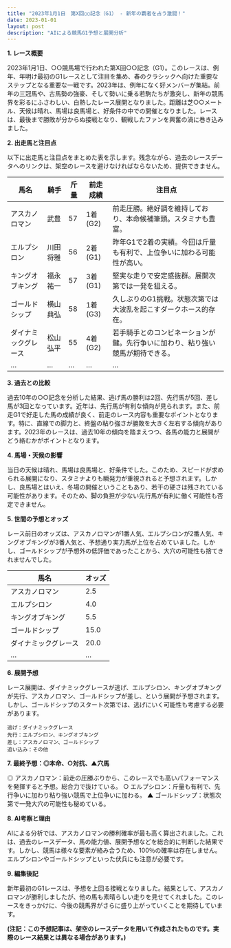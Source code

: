 ```yaml
---
title: "2023年1月1日　第X回○○記念（G1） - 新年の覇者を占う激闘！"
date: 2023-01-01
layout: post
description: "AIによる競馬G1予想と展開分析"
---
```


**1. レース概要**

2023年1月1日、○○競馬場で行われた第X回○○記念（G1）。このレースは、例年、年明け最初のG1レースとして注目を集め、春のクラシックへ向けた重要なステップとなる重要な一戦です。2023年は、例年になく好メンバーが集結。前年の三冠馬や、古馬勢の強豪、そして勢いに乗る若駒たちが激突し、新年の競馬界を彩るにふさわしい、白熱したレース展開となりました。距離は芝○○メートル、天候は晴れ、馬場は良馬場と、好条件の中での開催となりました。レースは、最後まで勝敗が分からぬ接戦となり、観戦したファンを興奮の渦に巻き込みました。

**2. 出走馬と注目点**

以下に出走馬と注目点をまとめた表を示します。残念ながら、過去のレースデータへのリンクは、架空のレースを避けなければならないため、提供できません。


| 馬名       | 騎手     | 斤量 | 前走成績 | 注目点                                                                    |
|------------|----------|------|---------|-----------------------------------------------------------------------------|
| アスカノロマン | 武豊     | 57    | 1着(G2) | 前走圧勝。絶好調を維持しており、本命候補筆頭。スタミナも豊富。                     |
| エルプシロン   | 川田将雅 | 56    | 2着(G1) | 昨年G1で2着の実績。今回は斤量も有利で、上位争いに加わる可能性が高い。            |
| キングオブキング | 福永祐一 | 57    | 3着(G1) | 堅実な走りで安定感抜群。展開次第では一発を狙える。                               |
| ゴールドシップ | 横山典弘 | 58    | 1着(G3) | 久しぶりのG1挑戦。状態次第では大波乱を起こすダークホース的存在。                      |
| ダイナミックグレース| 松山弘平| 55    | 4着(G2) | 若手騎手とのコンビネーションが鍵。先行争いに加わり、粘り強い競馬が期待できる。     |
|  …         | …       | …    | …       | …                                                                         |


**3. 過去との比較**

過去10年の○○記念を分析した結果、逃げ馬の勝利は2回、先行馬が5回、差し馬が3回となっています。近年は、先行馬が有利な傾向が見られます。また、前走G1で好走した馬の成績が良く、前走のレース内容も重要なポイントとなります。特に、直線での脚力と、終盤の粘り強さが勝敗を大きく左右する傾向があります。2023年のレースは、過去10年の傾向を踏まえつつ、各馬の能力と展開がどう絡むかがポイントとなります。


**4. 馬場・天候の影響**

当日の天候は晴れ、馬場は良馬場と、好条件でした。このため、スピードが求められる展開になり、スタミナよりも瞬発力が重視されると予想されます。しかし、良馬場とはいえ、冬場の開催ということもあり、若干の硬さは残されている可能性があります。そのため、脚の負担が少ない先行馬が有利に働く可能性も否定できません。


**5. 世間の予想とオッズ**

レース前日のオッズは、アスカノロマンが1番人気、エルプシロンが2番人気、キングオブキングが3番人気と、予想通り実力馬が上位を占めていました。しかし、ゴールドシップが予想外の低評価であったことから、大穴の可能性も捨てきれませんでした。


| 馬名       | オッズ   |
|------------|---------|
| アスカノロマン | 2.5     |
| エルプシロン   | 4.0     |
| キングオブキング | 5.5     |
| ゴールドシップ | 15.0    |
| ダイナミックグレース| 20.0    |
| …         | …       |


**6. 展開予想**

レース展開は、ダイナミックグレースが逃げ、エルプシロン、キングオブキングが先行、アスカノロマン、ゴールドシップが差し、という展開が予想されます。しかし、ゴールドシップのスタート次第では、逃げにいく可能性も考慮する必要があります。


```
逃げ：ダイナミックグレース
先行：エルプシロン、キングオブキング
差し：アスカノロマン、ゴールドシップ
追い込み：その他
```

**7. 最終予想：◎本命、○対抗、▲穴馬**

◎ アスカノロマン：前走の圧勝ぶりから、このレースでも高いパフォーマンスを発揮すると予想。総合力で抜けている。
○ エルプシロン：斤量も有利で、先行争いに加わり粘り強い競馬で上位争いに加わる。
▲ ゴールドシップ：状態次第で一発大穴の可能性も秘めている。


**8. AI考察と理由**

AIによる分析では、アスカノロマンの勝利確率が最も高く算出されました。これは、過去のレースデータ、馬の能力値、展開予想などを総合的に判断した結果です。しかし、競馬は様々な要素が絡み合うため、100％の確率は存在しません。エルプシロンやゴールドシップといった伏兵にも注意が必要です。


**9. 編集後記**

新年最初のG1レースは、予想を上回る接戦となりました。結果として、アスカノロマンが勝利しましたが、他の馬も素晴らしい走りを見せてくれました。このレースをきっかけに、今後の競馬界がさらに盛り上がっていくことを期待しています。


**(注記：この予想記事は、架空のレースデータを用いて作成されたものです。実際のレース結果とは異なる場合があります。)**

